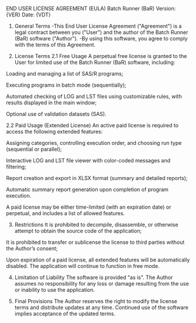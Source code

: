 END USER LICENSE AGREEMENT (EULA)
Batch Runner (BaR)
Version: {VER}
Date: {VDT}

1. General Terms
-This End User License Agreement ("Agreement") is a legal contract between you ("User") and the author of the Batch Runner (BaR) software ("Author").
-By using this software, you agree to comply with the terms of this Agreement.

2. License Terms
2.1 Free Usage
A perpetual free license is granted to the User for limited use of the Batch Runner (BaR) software, including:

Loading and managing a list of SAS/R programs;

Executing programs in batch mode (sequentially);

Automated checking of LOG and LST files using customizable rules, with results displayed in the main window;

Optional use of validation datasets (SAS).

2.2 Paid Usage (Extended License)
An active paid license is required to access the following extended features:

Assigning categories, controlling execution order, and choosing run type (sequential or parallel);

Interactive LOG and LST file viewer with color-coded messages and filtering;

Report creation and export in XLSX format (summary and detailed reports);

Automatic summary report generation upon completion of program execution.

A paid license may be either time-limited (with an expiration date) or perpetual, and includes a list of allowed features.

3. Restrictions
It is prohibited to decompile, disassemble, or otherwise attempt to obtain the source code of the application;

It is prohibited to transfer or sublicense the license to third parties without the Author’s consent;

Upon expiration of a paid license, all extended features will be automatically disabled. The application will continue to function in free mode.

4. Limitation of Liability
The software is provided "as is". The Author assumes no responsibility for any loss or damage resulting from the use or inability to use the application.

5. Final Provisions
The Author reserves the right to modify the license terms and distribute updates at any time. Continued use of the software implies acceptance of the updated terms.

